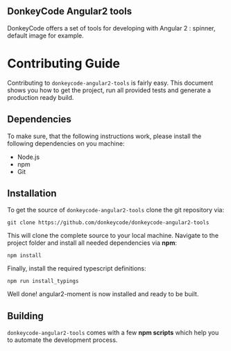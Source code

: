 ## DonkeyCode Angular2 tools

DonkeyCode offers a set of tools for developing with Angular 2 : spinner, default image for example.

# Contributing Guide

Contributing to `donkeycode-angular2-tools` is fairly easy. This document shows you how to
get the project, run all provided tests and generate a production ready build.

## Dependencies

To make sure, that the following instructions work, please install the following dependencies
on you machine:

- Node.js
- npm
- Git

## Installation

To get the source of `donkeycode-angular2-tools` clone the git repository via:

`git clone https://github.com/donkeycode/donkeycode-angular2-tools`

This will clone the complete source to your local machine. Navigate to the project folder
and install all needed dependencies via **npm**:

`npm install`

Finally, install the required typescript definitions:

`npm run install_typings`

Well done! angular2-moment is now installed and ready to be built.

## Building

`donkeycode-angular2-tools` comes with a few **npm scripts** which help you to automate
the development process.
